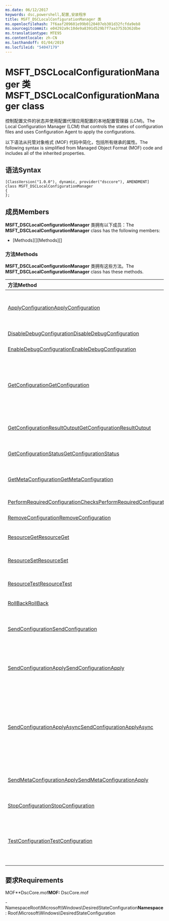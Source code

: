 ```yaml
---
ms.date: 06/12/2017
keywords: dsc,powershell,配置,安装程序
title: MSFT_DSCLocalConfigurationManager 类
ms.openlocfilehash: 7f6aaf209601e99b0120407eb301d32fcfda9eb8
ms.sourcegitcommit: e04292a9c10de9a8391d529b7f7aa3753b362dbe
ms.translationtype: MTE95
ms.contentlocale: zh-CN
ms.lasthandoff: 01/04/2019
ms.locfileid: "54047179"
---
```

# <a name="msftdsclocalconfigurationmanager-class"></a><span data-ttu-id="21002-103">MSFT_DSCLocalConfigurationManager 类</span><span class="sxs-lookup"><span data-stu-id="21002-103">MSFT_DSCLocalConfigurationManager class</span></span>

<span data-ttu-id="21002-104">控制配置文件的状态并使用配置代理应用配置的本地配置管理器 (LCM)。</span><span class="sxs-lookup"><span data-stu-id="21002-104">The Local Configuration Manager (LCM) that controls the states of configuration files and uses Configuration Agent to apply the configurations.</span></span>

<span data-ttu-id="21002-105">以下语法从托管对象格式 (MOF) 代码中简化，包括所有继承的属性。</span><span class="sxs-lookup"><span data-stu-id="21002-105">The following syntax is simplified from Managed Object Format (MOF) code and includes all of the inherited properties.</span></span>

## <a name="syntax"></a><span data-ttu-id="21002-106">语法</span><span class="sxs-lookup"><span data-stu-id="21002-106">Syntax</span></span>

```
[ClassVersion("1.0.0"), dynamic, provider("dsccore"), AMENDMENT]
class MSFT_DSCLocalConfigurationManager
{
};
```

## <a name="members"></a><span data-ttu-id="21002-107">成员</span><span class="sxs-lookup"><span data-stu-id="21002-107">Members</span></span>

<span data-ttu-id="21002-108">**MSFT_DSCLocalConfigurationManager** 类拥有以下成员：</span><span class="sxs-lookup"><span data-stu-id="21002-108">The **MSFT_DSCLocalConfigurationManager** class has the following members:</span></span>

- <span data-ttu-id="21002-109">[Methods][]</span><span class="sxs-lookup"><span data-stu-id="21002-109">[Methods][]</span></span>

### <a name="methods"></a><span data-ttu-id="21002-110">方法</span><span class="sxs-lookup"><span data-stu-id="21002-110">Methods</span></span>

<span data-ttu-id="21002-111">**MSFT_DSCLocalConfigurationManager** 类拥有这些方法。</span><span class="sxs-lookup"><span data-stu-id="21002-111">The **MSFT_DSCLocalConfigurationManager** class has these methods.</span></span>

|<span data-ttu-id="21002-112">方法</span><span class="sxs-lookup"><span data-stu-id="21002-112">Method</span></span> |<span data-ttu-id="21002-113">说明</span><span class="sxs-lookup"><span data-stu-id="21002-113">Description</span></span> |
|:--- |:---|
| [<span data-ttu-id="21002-114">ApplyConfiguration</span><span class="sxs-lookup"><span data-stu-id="21002-114">ApplyConfiguration</span></span>](msft-dsclocalconfigurationmanager-applyconfiguration.md)| <span data-ttu-id="21002-115">使用配置代理应用处于挂起状态的配置。</span><span class="sxs-lookup"><span data-stu-id="21002-115">Uses the Configuration Agent to apply the configuration that is pending.</span></span>|
| [<span data-ttu-id="21002-116">DisableDebugConfiguration</span><span class="sxs-lookup"><span data-stu-id="21002-116">DisableDebugConfiguration</span></span>](msft-dsclocalconfigurationmanager-disabledebugconfiguration.md)| <span data-ttu-id="21002-117">禁用 DSC 资源调试。</span><span class="sxs-lookup"><span data-stu-id="21002-117">Disables DSC resource debugging.</span></span>|
| [<span data-ttu-id="21002-118">EnableDebugConfiguration</span><span class="sxs-lookup"><span data-stu-id="21002-118">EnableDebugConfiguration</span></span>](msft-dsclocalconfigurationmanager-enabledebugconfiguration.md)| <span data-ttu-id="21002-119">启用 DSC 资源调试。</span><span class="sxs-lookup"><span data-stu-id="21002-119">Enables DSC resource debugging.</span></span>|
| [<span data-ttu-id="21002-120">GetConfiguration</span><span class="sxs-lookup"><span data-stu-id="21002-120">GetConfiguration</span></span>](msft-dsclocalconfigurationmanager-getconfiguration.md)| <span data-ttu-id="21002-121">将配置文档发送到托管节点，并使用配置代理的 **Get** 方法以应用配置。</span><span class="sxs-lookup"><span data-stu-id="21002-121">Sends the configuration document to the managed node and uses the **Get** method of the Configuration Agent to apply the configuration.</span></span>|
| [<span data-ttu-id="21002-122">GetConfigurationResultOutput</span><span class="sxs-lookup"><span data-stu-id="21002-122">GetConfigurationResultOutput</span></span>](msft-dsclocalconfigurationmanager-getconfigurationresultoutput.md)| <span data-ttu-id="21002-123">获取与特定作业相关的配置代理输出。</span><span class="sxs-lookup"><span data-stu-id="21002-123">Gets the Configuration Agent output relating to a specific job.</span></span>|
| [<span data-ttu-id="21002-124">GetConfigurationStatus</span><span class="sxs-lookup"><span data-stu-id="21002-124">GetConfigurationStatus</span></span>](msft-dsclocalconfigurationmanager-getconfigurationstatus.md)| <span data-ttu-id="21002-125">获取配置状态历史记录。</span><span class="sxs-lookup"><span data-stu-id="21002-125">Get the configuration status history.</span></span>|
| [<span data-ttu-id="21002-126">GetMetaConfiguration</span><span class="sxs-lookup"><span data-stu-id="21002-126">GetMetaConfiguration</span></span>](msft-dsclocalconfigurationmanager-getmetaconfiguration.md)| <span data-ttu-id="21002-127">获取用于控制配置代理的 LCM 设置。</span><span class="sxs-lookup"><span data-stu-id="21002-127">Gets the LCM settings that are used to control Configuration Agent.</span></span>|
| [<span data-ttu-id="21002-128">PerformRequiredConfigurationChecks</span><span class="sxs-lookup"><span data-stu-id="21002-128">PerformRequiredConfigurationChecks</span></span>](msft-dsclocalconfigurationmanager-performrequiredconfigurationchecks.md)| <span data-ttu-id="21002-129">启动一致性检查。</span><span class="sxs-lookup"><span data-stu-id="21002-129">Starts the consistency check.</span></span>|
| [<span data-ttu-id="21002-130">RemoveConfiguration</span><span class="sxs-lookup"><span data-stu-id="21002-130">RemoveConfiguration</span></span>](msft-dsclocalconfigurationmanager-removeconfiguration.md)| <span data-ttu-id="21002-131">删除配置文件。</span><span class="sxs-lookup"><span data-stu-id="21002-131">Removes the configuration files.</span></span>|
| [<span data-ttu-id="21002-132">ResourceGet</span><span class="sxs-lookup"><span data-stu-id="21002-132">ResourceGet</span></span>](msft-dsclocalconfigurationmanager-resourceget.md)| <span data-ttu-id="21002-133">直接调用 DSC 资源的 **Get** 方法。</span><span class="sxs-lookup"><span data-stu-id="21002-133">Directly calls the **Get** method of a DSC resource.</span></span>|
| [<span data-ttu-id="21002-134">ResourceSet</span><span class="sxs-lookup"><span data-stu-id="21002-134">ResourceSet</span></span>](msft-dsclocalconfigurationmanager-resourceset.md)| <span data-ttu-id="21002-135">直接调用 DSC 资源的 **Set** 方法。</span><span class="sxs-lookup"><span data-stu-id="21002-135">Directly calls the **Set** method of a DSC resource.</span></span>|
| [<span data-ttu-id="21002-136">ResourceTest</span><span class="sxs-lookup"><span data-stu-id="21002-136">ResourceTest</span></span>](msft-dsclocalconfigurationmanager-resourcetest.md)| <span data-ttu-id="21002-137">直接调用 DSC 资源的 **Test** 方法。</span><span class="sxs-lookup"><span data-stu-id="21002-137">Directly calls the **Test** method of a DSC resource.</span></span>|
| [<span data-ttu-id="21002-138">RollBack</span><span class="sxs-lookup"><span data-stu-id="21002-138">RollBack</span></span>](msft-dsclocalconfigurationmanager-rollback.md)| <span data-ttu-id="21002-139">回滚到以前的配置。</span><span class="sxs-lookup"><span data-stu-id="21002-139">Rolls back to a previous configuration.</span></span>|
| [<span data-ttu-id="21002-140">SendConfiguration</span><span class="sxs-lookup"><span data-stu-id="21002-140">SendConfiguration</span></span>](msft-dsclocalconfigurationmanager-sendconfiguration.md)| <span data-ttu-id="21002-141">将配置文档发送到托管节点并将其保存为挂起的更改。</span><span class="sxs-lookup"><span data-stu-id="21002-141">Sends the configuration document to the managed node and saves it as a pending change.</span></span>|
| [<span data-ttu-id="21002-142">SendConfigurationApply</span><span class="sxs-lookup"><span data-stu-id="21002-142">SendConfigurationApply</span></span>](msft-dsclocalconfigurationmanager-sendconfigurationapply.md)| <span data-ttu-id="21002-143">将配置文档发送到托管节点，并使用配置代理应用配置。</span><span class="sxs-lookup"><span data-stu-id="21002-143">Sends the configuration document to the managed node and uses the Configuration Agent to apply the configuration.</span></span>|
| [<span data-ttu-id="21002-144">SendConfigurationApplyAsync</span><span class="sxs-lookup"><span data-stu-id="21002-144">SendConfigurationApplyAsync</span></span>](msft-dsclocalconfigurationmanager-sendconfigurationapplyasync.md)| <span data-ttu-id="21002-145">将配置文档发送到托管节点，并开始使用配置代理应用配置。</span><span class="sxs-lookup"><span data-stu-id="21002-145">Send the configuration document to the managed node and start using the Configuration Agent to apply the configuration.</span></span> <span data-ttu-id="21002-146">使用 GetConfigurationResultOutput 检索结果输出。</span><span class="sxs-lookup"><span data-stu-id="21002-146">Use GetConfigurationResultOutput to retrieve result output.</span></span>|
| [<span data-ttu-id="21002-147">SendMetaConfigurationApply</span><span class="sxs-lookup"><span data-stu-id="21002-147">SendMetaConfigurationApply</span></span>](msft-dsclocalconfigurationmanager-sendmetaconfigurationapply.md)| <span data-ttu-id="21002-148">设置用于控制配置代理的 LCM 设置。</span><span class="sxs-lookup"><span data-stu-id="21002-148">Sets the LCM settings that are used to control the Configuration Agent.</span></span>|
| [<span data-ttu-id="21002-149">StopConfiguration</span><span class="sxs-lookup"><span data-stu-id="21002-149">StopConfiguration</span></span>](msft-dsclocalconfigurationmanager-stopconfiguration.md)| <span data-ttu-id="21002-150">停止正在进行的配置。</span><span class="sxs-lookup"><span data-stu-id="21002-150">Stops the configuration that is in progress.</span></span>|
| [<span data-ttu-id="21002-151">TestConfiguration</span><span class="sxs-lookup"><span data-stu-id="21002-151">TestConfiguration</span></span>](msft-dsclocalconfigurationmanager-testconfiguration.md)| <span data-ttu-id="21002-152">将配置文档发送到托管节点并针对该文档验证当前配置。</span><span class="sxs-lookup"><span data-stu-id="21002-152">Sends the configuration document to the managed node and verifies the current configuration against the document.</span></span>|

## <a name="requirements"></a><span data-ttu-id="21002-153">要求</span><span class="sxs-lookup"><span data-stu-id="21002-153">Requirements</span></span>

<span data-ttu-id="21002-154">MOF\*\*DscCore.mof</span><span class="sxs-lookup"><span data-stu-id="21002-154">**MOF:** DscCore.mof</span></span>

<span data-ttu-id="21002-155">-NamespaceRoot\Microsoft\Windows\DesiredStateConfiguration</span><span class="sxs-lookup"><span data-stu-id="21002-155">**Namespace**: Root\Microsoft\Windows\DesiredStateConfiguration</span></span>